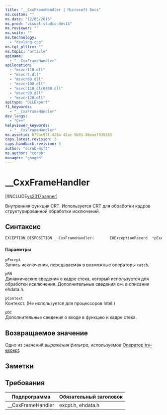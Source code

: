```yaml
---
title: "__CxxFrameHandler | Microsoft Docs"
ms.custom: ""
ms.date: "12/05/2016"
ms.prod: "visual-studio-dev14"
ms.reviewer: ""
ms.suite: ""
ms.technology: 
  - "devlang-cpp"
ms.tgt_pltfrm: ""
ms.topic: "article"
apiname: 
  - "__CxxFrameHandler"
apilocation: 
  - "msvcr110.dll"
  - "msvcrt.dll"
  - "msvcr80.dll"
  - "msvcr100.dll"
  - "msvcr110_clr0400.dll"
  - "msvcr90.dll"
  - "msvcr120.dll"
apitype: "DLLExport"
f1_keywords: 
  - "__CxxFrameHandler"
dev_langs: 
  - "C++"
helpviewer_keywords: 
  - "__CxxFrameHandler"
ms.assetid: b79ac97f-425a-42ae-9b91-8beaef935333
caps.latest.revision: 3
caps.handback.revision: 3
author: "corob-msft"
ms.author: "corob"
manager: "ghogen"
---
```

# __CxxFrameHandler
[!INCLUDE[vs2017banner](../assembler/inline/includes/vs2017banner.md)]

Внутренняя функция CRT.  Используется CRT для обработки кадров структурированной обработки исключений.  
  
## Синтаксис  
  
```cpp  
EXCEPTION_DISPOSITION __CxxFrameHandler(       EHExceptionRecord  *pExcept,       EHRegistrationNode *pRN,       void               *pContext,        DispatcherContext  *pDC    )  
```  
  
#### Параметры  
 `pExcept`  
 Запись исключения, передаваемая в возможные операторы `catch`.  
  
 `pRN`  
 Динамические сведения о кадре стека, который используется для обработки исключения.  Дополнительные сведения см. в описании ehdata.h.  
  
 `pContext`  
 Контекст.  \(Не используется для процессоров Intel.\)  
  
 `pDC`  
 Дополнительные сведения о входе в функцию и кадре стека.  
  
## Возвращаемое значение  
 Одно из значений *выражения фильтра*, используемое [Оператор try\-except](../cpp/try-except-statement.md).  
  
## Заметки  
  
## Требования  
  
|Подпрограмма|Обязательный заголовок|  
|------------------|----------------------------|  
|\_\_CxxFrameHandler|excpt.h, ehdata.h|
